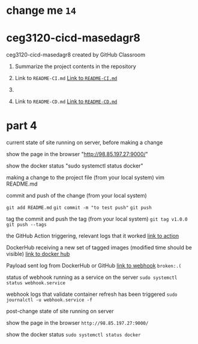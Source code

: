 # change me `14`
# ceg3120-cicd-masedagr8
ceg3120-cicd-masedagr8 created by GitHub Classroom



1. Summarize the project contents in the repository
   
3.   Link to `README-CI.md`  [Link to `README-CI.md`](https://github.com/WSU-kduncan/ceg3120-cicd-masedagr8/blob/main/project4/README-CI.md )
4. 
5.   Link to `README-CD.md`  [Link to `README-CD.md`](https://github.com/WSU-kduncan/ceg3120-cicd-masedagr8/blob/main/project5/README-CD.md)

   # part 4
current state of site running on server, before making a change

show the page in the browser "http://98.85.197.27:9000/"

show the docker status "sudo systemctl status docker"

making a change to the project file (from your local system)  vim README.md

commit and push of the change (from your local system) 

`git add README.md`
`git commit -m "to test push"`
`git push`

tag the commit and push the tag (from your local system)
`git tag v1.0.0
git push --tags`

the GitHub Action triggering, relevant logs that it worked [link to action](https://github.com/WSU-kduncan/ceg3120-cicd-masedagr8/actions)

DockerHub receiving a new set of tagged images (modified time should be visible) [link to docker hub](https://hub.docker.com/repository/docker/masedagr80ne/ceg3120/general)

Payload sent log from DockerHub or GitHub [link to webhook](https://github.com/WSU-kduncan/ceg3120-cicd-masedagr8/settings/hooks)
`broken:.(`

status of webhook running as a service on the server `sudo systemctl status webhook.service`

webhook logs that validate container refresh has been triggered `sudo journalctl -u webhook.service -f`

post-change state of site running on server

show the page in the browser `http://98.85.197.27:9000/`

show the docker status `sudo systemctl status docker`

   
